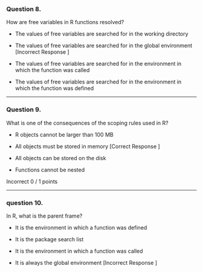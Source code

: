 ### Question 8. 
How are free variables in R functions resolved?

* The values of free variables are searched for in the working directory

* The values of free variables are searched for in the global environment [Incorrect Response ]

* The values of free variables are searched for in the environment in which the function was called

* The values of free variables are searched for in the environment in which the function was defined


---------------------------------------------------------
### Question 9. 
What is one of the consequences of the scoping rules used in R?

* R objects cannot be larger than 100 MB

* All objects must be stored in memory [Correct Response ]

* All objects can be stored on the disk

* Functions cannot be nested

Incorrect
0 / 1 points

---------------------------------------------------------
### question 10. 
In R, what is the parent frame?

* It is the environment in which a function was defined

* It is the package search list

* It is the environment in which a function was called

* It is always the global environment [Incorrect Response ]
